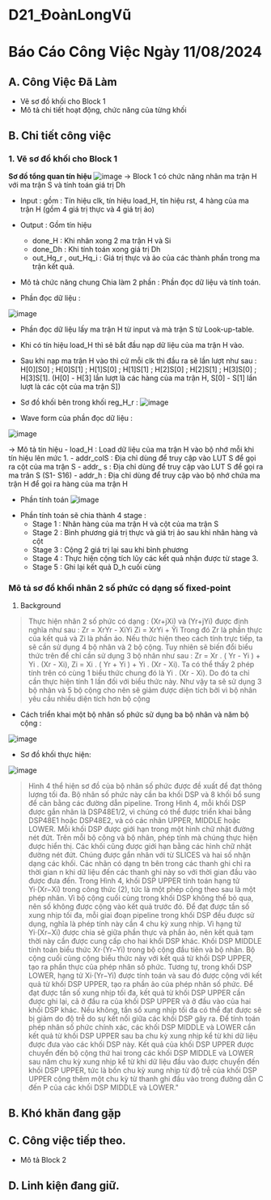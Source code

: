 # D21_ĐoànLongVũ
# Báo Cáo Công Việc Ngày 11/08/2024
## A. Công Việc Đã Làm
- Vẽ sơ đồ khối cho Block 1
- Mô tả chi tiết hoạt động, chức năng của từng khối
## B. Chi tiết công việc
### 1. Vẽ sơ đồ khối cho Block 1 
**Sơ đồ tổng quan tín hiệu**
![image](https://github.com/user-attachments/assets/3c4ff4c9-02ca-4191-b9e4-6ac59b3468d0)
->  Block 1 có chức năng nhân ma trận H với ma trận S và tính toán giá trị Dh
- Input : gồm : Tín hiệu clk, tín hiệu load_H, tín hiệu rst, 4 hàng của ma trận H (gồm 4 giá trị thực và 4 giá trị ảo)
- Output : Gồm tín hiệu
	- done_H : Khi nhân xong 2 ma trận H và Si
	- done_Dh : Khi tính toán xong giá trị Dh
	- out_Hq_r , out_Hq_i : Giá trị thực và ảo của các thành phần trong ma trận kết quả.
        
- Mô tả chức năng chung
 Chia làm 2 phần : Phần đọc dữ liệu và tính toán.
+ Phần đọc dữ liệu :

![image](https://github.com/user-attachments/assets/f9bb3076-0cbf-4b04-8d1b-dcc7d0aec4c2)


 - Phần đọc dữ liệu lấy ma trận H từ input và mà trận S từ Look-up-table. 
 -  Khi có tín hiệu load_H thì sẽ bắt đầu nạp dữ liệu của ma trận H vào.
 -  Sau khi nạp ma trận H vào thì cứ mỗi clk thì đầu ra sẽ lần lượt như sau : H[0][S0] ; H[0]S[1] ; H[1]S[0] ; H[1]S[1] ; H[2]S[0] ; H[2]S[1] ; H[3]S[0] ; H[3]S[1]. (H[0] - H[3] lần lượt là các hàng của ma trận H, S[0] - S[1] lần lượt là các cột của ma trận S])

- Sơ đồ khối bên trong khối reg_H_r : 
![image](https://github.com/user-attachments/assets/159b7eee-838a-4b65-a60a-f7adcbd458c0)

 - Wave form của phần đọc dữ liệu : 
 
![image](https://github.com/user-attachments/assets/39512030-9396-496f-b23c-74bc79147726)

-> Mô tả tín hiệu
        - load_H : Load dữ liệu của ma trận H vào bộ nhớ mỗi khi tín hiệu lên mức 1.
        - addr_colS : Địa chỉ dùng để truy cập vào LUT S để gọi ra cột của ma trận S
        - addr_ s : Địa chỉ dùng để truy cập vào LUT S để gọi ra ma trân S (S1- S16)
        - addr_h : Địa chỉ dùng để truy cập vào bộ nhớ chứa ma trận H để gọi ra hàng của ma trận H
        



 + Phần tính toán
![image](https://github.com/user-attachments/assets/08755d60-6e50-4edb-9c3e-7a26f3959180)

 - Phần tính toán sẽ chia thành 4 stage : 
     - Stage 1 : Nhân hàng của ma trận H và cột của ma trận S
     - Stage 2 : Bình phương giá trị thực và giá trị ảo sau khi nhân hàng và cột
     - Stage 3 : Cộng 2 giá trị lại sau khi bình phương
     - Stage 4 : Thực hiện cộng tích lũy các kết quả nhận được từ stage 3.
     - Stage 5 : Ghi lại kết quả D_h cuối cùng
 ### Mô tả sơ đồ khối nhân 2 số phức có dạng số fixed-point
1. Background

> Thực hiện nhân 2 số phức có dạng : (Xr+jXi) và (Yr+jYi) được định nghĩa như sau : 
Zr = XrYr - XiYi 
Zi = XrYi + Ỹi
Trong đó Zr là phần thực của kết quả và Zi là phần ảo. Nếu thức hiện theo cách tính trực tiếp, ta sẽ cần sử dụng 4 bộ nhân và 2 bộ cộng. Tuy nhiên sẽ biến đổi biểu thức trên để chỉ cần sử dụng 3 bộ nhân như sau : 
Zr  =  Xr . ( Yr - Yi )  + Yi . (Xr - Xi),
Zi  =   Xi . ( Yr + Yi ) + Yi . (Xr - Xi).
Ta có thể thấy 2 phép tính trên có cùng 1 biểu thức chung đó là Yi . (Xr - Xi).
Do đó ta chỉ cần thực hiện tính 1 lần đối với biểu thức này. Như vậy ta sẽ sử dụng 3 bộ nhân và 5 bộ cộng cho nên sẽ giảm được diện tích bởi vì bộ nhân yêu cầu nhiều diện tích hơn bộ cộng

- Cách triển khai một bộ nhân số phức sử dụng ba bộ nhân và năm bộ cộng :

![image](https://github.com/user-attachments/assets/ffac39f3-b57d-4a3e-84f6-09ca5e5899c9)

- Sơ đồ khối thực hiện:

![image](https://github.com/user-attachments/assets/2c7fe0cf-2fa2-4d4f-872b-b9d946081ce0)

> Hình 4 thể hiện sơ đồ của bộ nhân số phức được đề xuất để đạt thông lượng tối đa. Bộ nhân số phức này cần ba khối DSP và 8 khối bổ sung để cân bằng các đường dẫn pipeline. Trong Hình 4, mỗi khối DSP được gắn nhãn là DSP48E1/2, vì chúng có thể được triển khai bằng DSP48E1 hoặc DSP48E2, và có các nhãn UPPER, MIDDLE hoặc LOWER. Mỗi khối DSP được giới hạn trong một hình chữ nhật đường nét đứt. Trên mỗi bộ cộng và bộ nhân, phép tính mà chúng thực hiện được hiển thị. Các khối cũng được giới hạn bằng các hình chữ nhật đường nét đứt. Chúng được gắn nhãn với từ SLICES và hai số nhận dạng các khối. Các nhãn có dạng tn bên trong các thanh ghi chỉ ra thời gian n khi dữ liệu đến các thanh ghi này so với thời gian đầu vào được đưa đến.
Trong Hình 4, khối DSP UPPER tính toán hạng tử  Yi⋅(Xr−Xi) trong công thức (2), tức là một phép cộng theo sau là một phép nhân. Vì bộ cộng cuối cùng trong khối DSP không thể bỏ qua, nên số không được cộng vào kết quả trước đó. Để đạt được tần số xung nhịp tối đa, mỗi giai đoạn pipeline trong khối DSP đều được sử dụng, nghĩa là phép tính này cần 4 chu kỳ xung nhịp. Vì hạng tử 
Yi⋅(Xr−Xi) được chia sẻ giữa phần thực và phần ảo, nên kết quả tạm thời này cần được cung cấp cho hai khối DSP khác. Khối DSP MIDDLE tính toán biểu thức Xr⋅(Yr−Yi) trong bộ cộng đầu tiên và bộ nhân. Bộ cộng cuối cùng cộng biểu thức này với kết quả từ khối DSP UPPER, tạo ra phần thực của phép nhân số phức. Tương tự, trong khối DSP LOWER, hạng tử  Xi⋅(Yr−Yi) được tính toán và sau đó được cộng với kết quả từ khối DSP UPPER, tạo ra phần ảo của phép nhân số phức.
Để đạt được tần số xung nhịp tối đa, kết quả từ khối DSP UPPER cần được ghi lại, cả ở đầu ra của khối DSP UPPER và ở đầu vào của hai khối DSP khác. Nếu không, tần số xung nhịp tối đa có thể đạt được sẽ bị giảm do độ trễ do sự kết nối giữa các khối DSP gây ra.
Để tính toán phép nhân số phức chính xác, các khối DSP MIDDLE và LOWER cần kết quả từ khối DSP UPPER sau ba chu kỳ xung nhịp kể từ khi dữ liệu được đưa vào các khối DSP này. Kết quả của khối DSP UPPER được chuyển đến bộ cộng thứ hai trong các khối DSP MIDDLE và LOWER sau năm chu kỳ xung nhịp kể từ khi dữ liệu đầu vào được chuyển đến khối DSP UPPER, tức là bốn chu kỳ xung nhịp từ độ trễ của khối DSP UPPER cộng thêm một chu kỳ từ thanh ghi đầu vào trong đường dẫn C đến P của các khối DSP MIDDLE và LOWER."

## B. Khó khăn đang gặp

## C. Công việc tiếp theo.
 + Mô tả Block 2
## D. Linh kiện đang giữ.












